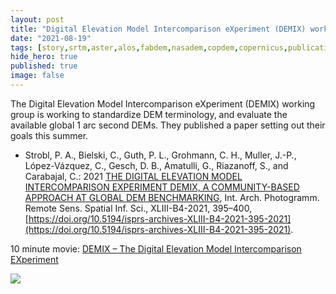 ```yaml
---
layout: post
title: "Digital Elevation Model Intercomparison eXperiment (DEMIX) working group"
date: "2021-08-19"
tags: [story,srtm,aster,alos,fabdem,nasadem,copdem,copernicus,publication,demix]
hide_hero: true
published: true
image: false
---
```


The Digital Elevation Model Intercomparison eXperiment (DEMIX) working group is working to standardize DEM terminology, and evaluate the available global 1 arc second DEMs. They published a paper setting out their goals this summer.

- Strobl, P. A., Bielski, C., Guth, P. L., Grohmann, C. H., Muller, J.-P., López-Vázquez, C., Gesch, D. B., Amatulli, G., Riazanoff, S., and Carabajal, C.: 2021 [THE DIGITAL ELEVATION MODEL INTERCOMPARISON EXPERIMENT DEMIX, A COMMUNITY-BASED APPROACH AT GLOBAL DEM BENCHMARKING](https://doi.org/10.5194/isprs-archives-XLIII-B4-2021-395-2021), Int. Arch. Photogramm. Remote Sens. Spatial Inf. Sci., XLIII-B4-2021, 395–400, [https://doi.org/10.5194/isprs-archives-XLIII-B4-2021-395-2021](https://doi.org/10.5194/isprs-archives-XLIII-B4-2021-395-2021).

10 minute movie: [DEMIX – The Digital Elevation Model Intercomparison EXperiment](https://www.youtube.com/watch?v=veZA4O1rU28)


![]({{site.baseurl}}/uploads/img/demix/demix_group_photo.jpg)